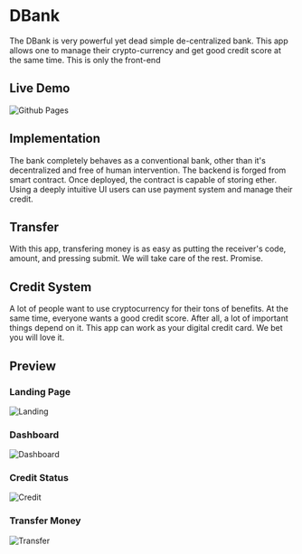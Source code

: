 # DBank
The DBank is very powerful yet dead simple de-centralized bank. This app allows one to manage their crypto-currency and get good credit score at the same time. This is only the front-end

## Live Demo

![Github Pages](https://tranoidityfluidment.github.io/DBank/)

## Implementation

The bank completely behaves as a conventional bank, other than it's decentralized and free of human intervention. The backend is forged from smart contract. Once deployed, the contract is capable of storing ether. Using a deeply intuitive UI users can use payment system and manage their credit. 

## Transfer

With this app, transfering money is as easy as putting the receiver's code, amount, and pressing submit. We will take care of the rest. Promise.

## Credit System

A lot of people want to use cryptocurrency for their tons of benefits. At the same time, everyone wants a good credit score. After all, a lot of important things depend on it. This app can work as your digital credit card. We bet you will love it. 

## Preview

### Landing Page
![Landing](https://github.com/tranoidityFluidment/DBank/blob/Contracts/public/media/preview/Main.png)

### Dashboard
![Dashboard](https://github.com/tranoidityFluidment/DBank/blob/Contracts/public/media/preview/Dashboard.png)

### Credit Status
![Credit](https://github.com/tranoidityFluidment/DBank/blob/Contracts/public/media/preview/Credit.png)

### Transfer Money
![Transfer](https://github.com/tranoidityFluidment/DBank/blob/Contracts/public/media/preview/Transfer.png)
